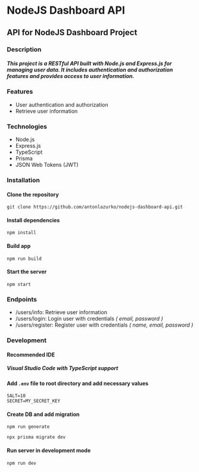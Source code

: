# NodeJS Dashboard API

## API for NodeJS Dashboard Project

### Description

##### This project is a RESTful API built with Node.js and Express.js for managing user data. It includes authentication and authorization features and provides access to user information.

### Features
* User authentication and authorization
* Retrieve user information

### Technologies
* Node.js
* Express.js
* TypeScript
* Prisma
* JSON Web Tokens (JWT)

### Installation

#### Clone the repository
`git clone https://github.com/antonlazurko/nodejs-dashboard-api.git`


#### Install dependencies
`npm install`


#### Build app
`npm run build`


#### Start the server
`npm start`

### Endpoints
* /users/info: Retrieve user information
* /users/login: Login user with credentials *( email, password )*
* /users/register: Register user with credentials *( name, email, password )*


### Development
#### Recommended IDE
##### Visual Studio Code with TypeScript support

#### Add `.env` file to root directory and add necessary values

```env
SALT=10
SECRET=MY_SECRET_KEY
```


#### Create DB and add migration
`npm run generate`

`npx prisma migrate dev`

#### Run server in development mode
`npm run dev`
